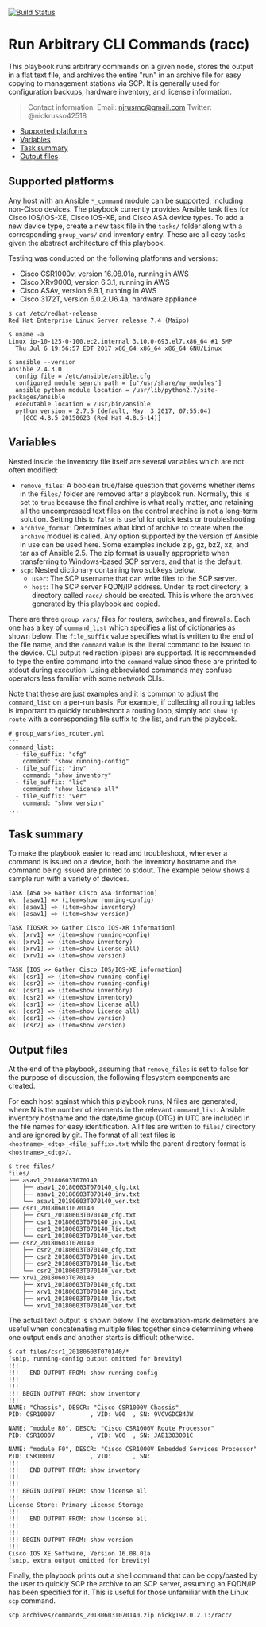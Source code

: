 [![Build Status](
https://travis-ci.org/nickrusso42518/racc.svg?branch=master)](
https://travis-ci.org/nickrusso42518/racc)

# Run Arbitrary CLI Commands (racc)
This playbook runs arbitrary commands on a given node, stores the
output in a flat text file, and archives the entire "run" in an archive
file for easy copying to management stations via SCP. It is generally used
for configuration backups, hardware inventory, and license information.

> Contact information:
> Email:    njrusmc@gmail.com
> Twitter:  @nickrusso42518

  * [Supported platforms](#supported-platforms)
  * [Variables](#variables)
  * [Task summary](#task-summary)
  * [Output files](#output-files)

## Supported platforms
Any host with an Ansible `*_command` module can be supported, including
non-Cisco devices. The playbook currently provides Ansible task files for
Cisco IOS/IOS-XE, Cisco IOS-XE, and Cisco ASA device types. To add a new
device type, create a new task file in the `tasks/` folder along with a
corresponding `group_vars/` and inventory entry. These are all easy tasks
given the abstract architecture of this playbook.

Testing was conducted on the following platforms and versions:
  * Cisco CSR1000v, version 16.08.01a, running in AWS
  * Cisco XRv9000, version 6.3.1, running in AWS
  * Cisco ASAv, version 9.9.1, running in AWS
  * Cisco 3172T, version 6.0.2.U6.4a, hardware appliance

```
$ cat /etc/redhat-release
Red Hat Enterprise Linux Server release 7.4 (Maipo)

$ uname -a
Linux ip-10-125-0-100.ec2.internal 3.10.0-693.el7.x86_64 #1 SMP
  Thu Jul 6 19:56:57 EDT 2017 x86_64 x86_64 x86_64 GNU/Linux

$ ansible --version
ansible 2.4.3.0
  config file = /etc/ansible/ansible.cfg
  configured module search path = [u'/usr/share/my_modules']
  ansible python module location = /usr/lib/python2.7/site-packages/ansible
  executable location = /usr/bin/ansible
  python version = 2.7.5 (default, May  3 2017, 07:55:04)
    [GCC 4.8.5 20150623 (Red Hat 4.8.5-14)]
```

## Variables
Nested inside the inventory file itself are several variables which
are not often modified:
  * `remove_files`: A boolean true/false question that governs whether items
    in the `files/` folder are removed after a playbook run. Normally, this
    is set to `true` because the final archive is what really matter, and
    retaining all the uncompressed text files on the control machine is not
    a long-term solution. Setting this to `false` is useful for quick tests
    or troubleshooting.
  * `archive_format`: Determines what kind of archive to create when the
    `archive` moduel is called. Any option supported by the version of Ansible
    in use can be used here. Some examples include zip, gz, bz2, xz, and tar
    as of Ansible 2.5. The zip format is usually appropriate when transferring
    to Windows-based SCP servers, and that is the default.
  * `scp`: Nested dictionary containing two subkeys below.
    * `user`: The SCP username that can write files to the SCP server.
    * `host`: The SCP server FQDN/IP address. Under its root directory, a
      directory called `racc/` should be created. This is where the archives
      generated by this playbook are copied.

There are three `group_vars/` files for routers, switches, and firewalls.
Each one has a key of `command_list` which specifies a list of dictionaries
as shown below. The `file_suffix` value specifies what is written to the
end of the file name, and the `command` value is the literal command to
be issued to the device. CLI output redirection (pipes) are supported.
It is recommended to type the entire command into the `command` value
since these are printed to stdout during execution. Using abbreviated
commands may confuse operators less familiar with some network CLIs.

Note that these are just examples and it is common to adjust the
`command_list` on a per-run basis. For example, if collecting all routing
tables is important to quickly troubleshoot a routing loop, simply add
`show ip route` with a corresponding file suffix to the list, and run
the playbook.

```
# group_vars/ios_router.yml
---
command_list:
  - file_suffix: "cfg"
    command: "show running-config"
  - file_suffix: "inv"
    command: "show inventory"
  - file_suffix: "lic"
    command: "show license all"
  - file_suffix: "ver"
    command: "show version"
...
```

## Task summary
To make the playbook easier to read and troubleshoot, whenever a command is
issued on a device, both the inventory hostname and the command being issued
are printed to stdout. The example below shows a sample run with a variety
of devices.

```
TASK [ASA >> Gather Cisco ASA information]
ok: [asav1] => (item=show running-config)
ok: [asav1] => (item=show inventory)
ok: [asav1] => (item=show version)

TASK [IOSXR >> Gather Cisco IOS-XR information]
ok: [xrv1] => (item=show running-config)
ok: [xrv1] => (item=show inventory)
ok: [xrv1] => (item=show license all)
ok: [xrv1] => (item=show version)

TASK [IOS >> Gather Cisco IOS/IOS-XE information]
ok: [csr1] => (item=show running-config)
ok: [csr2] => (item=show running-config)
ok: [csr1] => (item=show inventory)
ok: [csr2] => (item=show inventory)
ok: [csr1] => (item=show license all)
ok: [csr2] => (item=show license all)
ok: [csr1] => (item=show version)
ok: [csr2] => (item=show version)
```

## Output files
At the end of the playbook, assuming that `remove_files` is set to
`false` for the purpose of discussion, the following filesystem
components are created.

For each host against which this playbook runs, N files are generated,
where N is the number of elements in the relevant `command_list`.
Ansible inventory hostname and the date/time group (DTG) in UTC are
included in the file names for easy identification. All files are written
to `files/` directory and are ignored by git. The format of all text files is
`<hostname>_<dtg>_<file_suffix>.txt` while the parent directory format is
`<hostname>_<dtg>/`.

```
$ tree files/
files/
├── asav1_20180603T070140
│   ├── asav1_20180603T070140_cfg.txt
│   ├── asav1_20180603T070140_inv.txt
│   └── asav1_20180603T070140_ver.txt
├── csr1_20180603T070140
│   ├── csr1_20180603T070140_cfg.txt
│   ├── csr1_20180603T070140_inv.txt
│   ├── csr1_20180603T070140_lic.txt
│   └── csr1_20180603T070140_ver.txt
├── csr2_20180603T070140
│   ├── csr2_20180603T070140_cfg.txt
│   ├── csr2_20180603T070140_inv.txt
│   ├── csr2_20180603T070140_lic.txt
│   └── csr2_20180603T070140_ver.txt
└── xrv1_20180603T070140
    ├── xrv1_20180603T070140_cfg.txt
    ├── xrv1_20180603T070140_inv.txt
    ├── xrv1_20180603T070140_lic.txt
    └── xrv1_20180603T070140_ver.txt
```

The actual text output is shown below. The exclamation-mark delimeters are
useful when concatenating multiple files together since determining where
one output ends and another starts is difficult otherwise.

```
$ cat files/csr1_20180603T070140/*
[snip, running-config output omitted for brevity]
!!!
!!!   END OUTPUT FROM: show running-config
!!!
!!!
!!! BEGIN OUTPUT FROM: show inventory
!!!
NAME: "Chassis", DESCR: "Cisco CSR1000V Chassis"
PID: CSR1000V          , VID: V00  , SN: 9VCVGDCB4JW

NAME: "module R0", DESCR: "Cisco CSR1000V Route Processor"
PID: CSR1000V          , VID: V00  , SN: JAB1303001C

NAME: "module F0", DESCR: "Cisco CSR1000V Embedded Services Processor"
PID: CSR1000V          , VID:      , SN:
!!!
!!!   END OUTPUT FROM: show inventory
!!!
!!!
!!! BEGIN OUTPUT FROM: show license all
!!!
License Store: Primary License Storage
!!!
!!!   END OUTPUT FROM: show license all
!!!
!!!
!!! BEGIN OUTPUT FROM: show version
!!!
Cisco IOS XE Software, Version 16.08.01a
[snip, extra output omitted for brevity]
```

Finally, the playbook prints out a shell command that can be copy/pasted by
the user to quickly SCP the archive to an SCP server, assuming an FQDN/IP
has been specified for it. This is useful for those unfamiliar with the
Linux `scp` command.

`scp archives/commands_20180603T070140.zip nick@192.0.2.1:/racc/`
